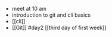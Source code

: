 - meet at 10 am 
- introduction to git and cli basics
- [[cli]]
- [[Git]]
#day2
[[third day of first week]]

